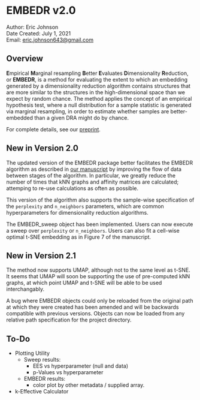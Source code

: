 # EMBEDR v2.0

Author: Eric Johnson \
Date Created: July 1, 2021 \
Email: eric.johnson643@gmail.com

## Overview

**E**mpirical **M**arginal resampling **B**etter **E**valuates
**D**imensionality **R**eduction, or **EMBEDR**, is a method for evaluating the
extent to which an embedding generated by a dimensionality reduction algorithm
contains structures that are more similar to the structures in the
high-dimensional space than we expect by random chance.  The method applies the
concept of an empirical hypothesis test, where a null distribution for a sample
statistic is generated via marginal resampling, in order to estimate whether
samples are better-embedded than a given DRA might do by chance.

For complete details, see our
[preprint](https://www.biorxiv.org/content/10.1101/2020.11.18.389031v2). 

## New in Version 2.0

The updated version of the EMBEDR package better facilitates the EMBEDR 
algorithm as described in 
[our manuscript](https://www.biorxiv.org/content/10.1101/2020.11.18.389031v2) 
by improving the flow of data between stages of the algorithm. In particular, 
we greatly reduce the number of times that kNN graphs and affinity matrices 
are calculated; attemping to re-use calculations as often as possible.

This version of the algorithm also supports the sample-wise specification of
the `perplexity` and `n_neighbors` parameters, which are common hyperparameters
for dimensionality reduction algorithms.

The EMBEDR_sweep object has been implemented.  Users can now execute a sweep
over `perplexity` or `n_neighbors`.  Users can also fit a cell-wise optimal
t-SNE embedding as in Figure 7 of the manuscript.

## New in Version 2.1

The method now supports UMAP, although not to the same level as t-SNE.  It
seems that UMAP will soon be supporting the use of pre-computed kNN graphs,
at which point UMAP and t-SNE will be able to be used interchangably.

A bug where EMBEDR objects could only be reloaded from the original path at
which they were created has been amended and will be backwards compatible with
previous versions.  Objects can now be loaded from any relative path
specification for the project directory.

## To-Do

- Plotting Utility
    - Sweep results:
        - EES vs hyperparameter (null and data)
        - p-Values vs hyperparameter
    - EMBEDR results:
        - color plot by other metadata / supplied array.
- k-Effective Calculator



